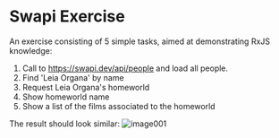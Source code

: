 # Swapi Exercise

An exercise consisting of 5 simple tasks, aimed at demonstrating RxJS knowledge:
1. Call to https://swapi.dev/api/people and load all people.
2. Find 'Leia Organa' by name
3. Request Leia Organa's homeworld
4. Show homeworld name
5. Show a list of the films associated to the homeworld

The result should look similar:
![image001](https://github.com/allexgut/swapi-exercise/assets/7535401/f76e44f8-af9e-4643-9990-f5ad5ce06ec7)
